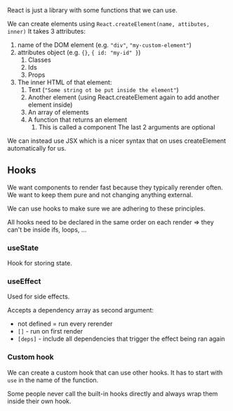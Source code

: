 React is just a library with some functions that we can use.

We can create elements using `React.createElement(name, attibutes, inner)` It takes 3 attributes:
1. name of the DOM element (e.g. `"div"`, `"my-custom-element"`)
2. attributes object (e.g. `{}`, `{ id: "my-id" }`)
	1. Classes
	2. Ids
	3. Props
3. The inner HTML of that element:
	1. Text (`"Some string ot be put inside the element"`)
	2. Another element (using React.createElement again to add another element inside)
	3. An array of elements
	4. A function that returns an element
		1. This is called a component
The last 2 arguments are optional

We can instead use JSX which is a nicer syntax that on uses createElement automatically for us.

## Hooks
We want components to render fast because they typically rerender often. We want to keep them pure and not changing anything external.

We can use hooks to make sure we are adhering to these principles.

All hooks need to be declared in the same order on each render => they can't be inside ifs, loops, ...
### useState
Hook for storing state.
### useEffect
Used for side effects.

Accepts a dependency array as second argument:
- not defined = run every rerender
- `[]` - run on first render
- `[deps]` - include all dependencies that trigger the effect being ran again
### Custom hook
We can create a custom hook that can use other hooks. It has to start with `use` in the name of the function.

Some people never call the built-in hooks directly and always wrap them inside their own hook.



